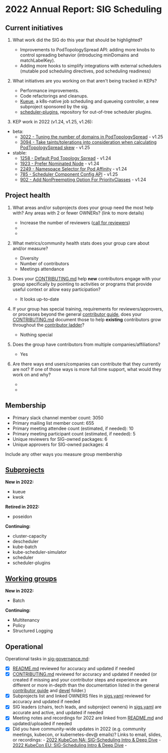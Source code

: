 # 2022 Annual Report: SIG Scheduling

## Current initiatives

1. What work did the SIG do this year that should be highlighted?

   - Improvements to PodTopologySpread API: adding more knobs to control spreading behavior (introducing minDomains and matchLabelKey).
   - Adding more hooks to simplify integrations with external schedulers (mutable pod scheduling directives, pod scheduling readiness)


2. What initiatives are you working on that aren't being tracked in KEPs?

   - Performance improvements.
   - Code refactorings and cleanups.
   - [Kueue](https://kueue.sigs.k8s.io/), a k8s-native job scheduling and queueing controller, a new subproject sponsored by the sig.
   - [scheduler-plugins](https://sigs.k8s.io/scheduler-plugins), repository for out-of-tree scheduler plugins.




3. KEP work in 2022 (v1.24, v1.25, v1.26):
  - beta:
    - [3022 - Tuning the number of domains in PodTopologySpread](https://github.com/kubernetes/enhancements/tree/master/keps/sig-scheduling/3022-min-domains-in-pod-topology-spread) - v1.25
    - [3094 - Take taints/tolerations into consideration when calculating PodTopologySpread skew](https://github.com/kubernetes/enhancements/tree/master/keps/sig-scheduling/3094-pod-topology-spread-considering-taints) - v1.25
  - stable:
    - [1258 - Default Pod Topology Spread](https://github.com/kubernetes/enhancements/tree/master/keps/sig-scheduling/1258-default-pod-topology-spread) - v1.24
    - [1923 - Prefer Nominated Node](https://github.com/kubernetes/enhancements/tree/master/keps/sig-scheduling/1923-prefer-nominated-node) - v1.24
    - [2249 - Namespace Selector for Pod Affinity](https://github.com/kubernetes/enhancements/tree/master/keps/sig-scheduling/2249-pod-affinity-namespace-selector) - v1.24
    - [785 - Scheduler Component Config API](https://github.com/kubernetes/enhancements/tree/master/keps/sig-scheduling/785-scheduler-component-config-api) - v1.25
    - [902 - Add NonPreempting Option For PriorityClasses](https://github.com/kubernetes/enhancements/tree/master/keps/sig-scheduling/902-non-preempting-priorityclass) - v1.24


## Project health

1. What areas and/or subprojects does your group need the most help with?
   Any areas with 2 or fewer OWNERs? (link to more details)

   - Increase the number of reviewers ([call for reviewers](https://groups.google.com/g/kubernetes-sig-scheduling/c/ZzxAujy6dLM))
   -
   -

2. What metrics/community health stats does your group care about and/or measure?

   - Diversity 
   - Number of contributors
   - Meetings attendance 

3. Does your [CONTRIBUTING.md] help **new** contributors engage with your group specifically by pointing
   to activities or programs that provide useful context or allow easy participation?

   - It looks up-to-date 

4. If your group has special training, requirements for reviewers/approvers, or processes beyond the general [contributor guide],
   does your [CONTRIBUTING.md] document those to help **existing** contributors grow throughout the [contributor ladder]?

   - Nothing special

5. Does the group have contributors from multiple companies/affiliations?

   - Yes

6. Are there ways end users/companies can contribute that they currently are not?
   If one of those ways is more full time support, what would they work on and why?

   -
   -

## Membership

- Primary slack channel member count: 3050
- Primary mailing list member count: 655
- Primary meeting attendee count (estimated, if needed): 10
- Primary meeting participant count (estimated, if needed): 5
- Unique reviewers for SIG-owned packages: 6 <!-- in future, this will be generated from OWNERS files referenced from subprojects, expanded with OWNERS_ALIASES files -->
- Unique approvers for SIG-owned packages: 4 <!-- in future, this will be generated from OWNERS files referenced from subprojects, expanded with OWNERS_ALIASES files -->

Include any other ways you measure group membership

## [Subprojects](https://git.k8s.io/community/sig-scheduling#subprojects)



**New in 2022:**

  - kueue
  - kwok

**Retired in 2022:**

  - poseidon

**Continuing:**

  - cluster-capacity
  - descheduler
  - kube-batch
  - kube-scheduler-simulator
  - scheduler
  - scheduler-plugins


## [Working groups](https://git.k8s.io/community/sig-scheduling#working-groups)


**New in 2022:**

 - Batch

**Continuing:**

 - Multitenancy
 - Policy
 - Structured Logging

## Operational

Operational tasks in [sig-governance.md]:

- [x] [README.md] reviewed for accuracy and updated if needed
- [x] [CONTRIBUTING.md] reviewed for accuracy and updated if needed
      (or created if missing and your contributor steps and experience are different or more
      in-depth than the documentation listed in the general [contributor guide] and [devel] folder.)
- [x] Subprojects list and linked OWNERS files in [sigs.yaml] reviewed for accuracy and updated if needed
- [x] SIG leaders (chairs, tech leads, and subproject owners) in [sigs.yaml] are accurate and active, and updated if needed
- [x] Meeting notes and recordings for 2022 are linked from [README.md] and updated/uploaded if needed
- [x] Did you have community-wide updates in 2022 (e.g. community meetings, kubecon, or kubernetes-dev@ emails)? Links to email, slides, or recordings:
      - [2022 KubeCon NA: SIG-Scheduling Intro & Deep Dive](https://www.youtube.com/watch?v=1GpTE9L9oBM) 
      - [2022 KubeCon EU: SIG-Scheduling Intro & Deep Dive](https://www.youtube.com/watch?v=R2CpmLfHUYk)
      - 

[CONTRIBUTING.md]: https://git.k8s.io/community/sig-scheduling/CONTRIBUTING.md
[contributor ladder]: https://git.k8s.io/community/community-membership.md
[sig-governance.md]: https://git.k8s.io/community/committee-steering/governance/sig-governance.md
[README.md]: https://git.k8s.io/community/sig-scheduling/README.md
[sigs.yaml]: https://git.k8s.io/community/sigs.yaml
[contributor guide]: https://git.k8s.io/community/contributors/guide/README.md
[devel]: https://git.k8s.io/community/contributors/devel/README.md
